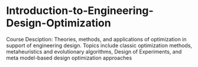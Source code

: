 # Introduction-to-Engineering-Design-Optimization

Course Desciption: Theories, methods, and applications of optimization in support of engineering design. Topics include classic optimization methods, metaheuristics and evolutionary algorithms, Design of Experiments, and meta model-based design optimization approaches
